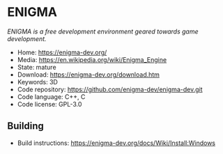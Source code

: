 # ENIGMA

_ENIGMA is a free development environment geared towards game development._

- Home: https://enigma-dev.org/
- Media: https://en.wikipedia.org/wiki/Enigma_Engine
- State: mature
- Download: https://enigma-dev.org/download.htm
- Keywords: 3D
- Code repository: https://github.com/enigma-dev/enigma-dev.git
- Code language: C++, C
- Code license: GPL-3.0

## Building

- Build instructions:  https://enigma-dev.org/docs/Wiki/Install:Windows

